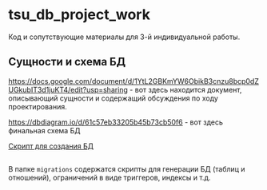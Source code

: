 # tsu_db_project_work
Код и сопутствующие материалы для 3-й индивидуальной работы.

## Сущности и схема БД
https://docs.google.com/document/d/1YtL2GBKmYW6ObikB3cnzu8bcp0dZUGkubIT3d1juKT4/edit?usp=sharing - вот здесь находится  документ, описывающий сущности и содержащий обсуждения по ходу проектирования.

https://dbdiagram.io/d/61c57eb33205b45b73cb50f6 - вот здесь финальная схема БД

[Скрипт для создания БД](https://github.com/roman-baldaev/tsu_db_project_work/blob/main/migrations/1642169044_tables_declaration.sql)

##

В папке `migrations` содержатся скрипты для генерации БД (таблиц и отношений), ограничений в виде триггеров, индексы и т.д.
